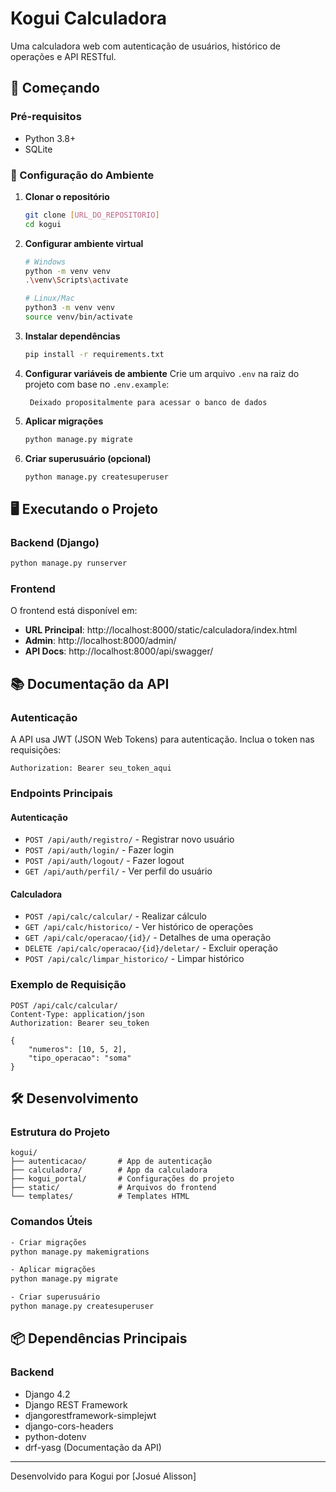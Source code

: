# Kogui Calculadora

Uma calculadora web com autenticação de usuários, histórico de operações e API RESTful.

## 🚀 Começando

### Pré-requisitos

- Python 3.8+
- SQLite

### 🔧 Configuração do Ambiente

1. **Clonar o repositório**
   ```bash
   git clone [URL_DO_REPOSITORIO]
   cd kogui
   ```

2. **Configurar ambiente virtual**
   ```bash
   # Windows
   python -m venv venv
   .\venv\Scripts\activate

   # Linux/Mac
   python3 -m venv venv
   source venv/bin/activate
   ```

3. **Instalar dependências**
   ```bash
   pip install -r requirements.txt
   ```

4. **Configurar variáveis de ambiente**
   Crie um arquivo `.env` na raiz do projeto com base no `.env.example`:
   ```env
    Deixado propositalmente para acessar o banco de dados
   ```

5. **Aplicar migrações**
   ```bash
   python manage.py migrate
   ```

6. **Criar superusuário (opcional)**
   ```bash
   python manage.py createsuperuser
   ```

## 🖥️ Executando o Projeto

### Backend (Django)
```bash
python manage.py runserver
```

### Frontend
O frontend está disponível em:
- **URL Principal**: http://localhost:8000/static/calculadora/index.html
- **Admin**: http://localhost:8000/admin/
- **API Docs**: http://localhost:8000/api/swagger/

## 📚 Documentação da API

### Autenticação
A API usa JWT (JSON Web Tokens) para autenticação. Inclua o token nas requisições:
```
Authorization: Bearer seu_token_aqui
```

### Endpoints Principais

#### Autenticação
- `POST /api/auth/registro/` - Registrar novo usuário
- `POST /api/auth/login/` - Fazer login
- `POST /api/auth/logout/` - Fazer logout
- `GET /api/auth/perfil/` - Ver perfil do usuário

#### Calculadora
- `POST /api/calc/calcular/` - Realizar cálculo
- `GET /api/calc/historico/` - Ver histórico de operações
- `GET /api/calc/operacao/{id}/` - Detalhes de uma operação
- `DELETE /api/calc/operacao/{id}/deletar/` - Excluir operação
- `POST /api/calc/limpar_historico/` - Limpar histórico

### Exemplo de Requisição
```http
POST /api/calc/calcular/
Content-Type: application/json
Authorization: Bearer seu_token

{
    "numeros": [10, 5, 2],
    "tipo_operacao": "soma"
}
```

## 🛠️ Desenvolvimento

### Estrutura do Projeto
```
kogui/
├── autenticacao/       # App de autenticação
├── calculadora/        # App da calculadora
├── kogui_portal/       # Configurações do projeto
├── static/             # Arquivos do frontend
└── templates/          # Templates HTML
```

### Comandos Úteis

```bash
- Criar migrações
python manage.py makemigrations

- Aplicar migrações
python manage.py migrate

- Criar superusuário
python manage.py createsuperuser

```

## 📦 Dependências Principais

### Backend
- Django 4.2
- Django REST Framework
- djangorestframework-simplejwt
- django-cors-headers
- python-dotenv
- drf-yasg (Documentação da API)


---

Desenvolvido para Kogui  por [Josué Alisson]
